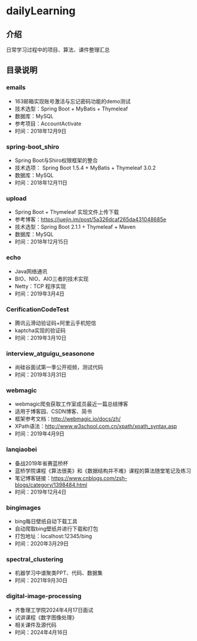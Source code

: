 # dailyLearning

## 介绍
日常学习过程中的项目、算法、课件整理汇总

## 目录说明

### emails
- 163邮箱实现账号激活与忘记密码功能的demo测试
- 技术选型：Spring Boot + MyBatis + Thymeleaf
- 数据库：MySQL
- 参考项目：AccountActivate
- 时间：2018年12月9日

### spring-boot_shiro
- Spring Boot与Shiro权限框架的整合
- 技术选项： Spring Boot 1.5.4 + MyBatis + Thymeleaf 3.0.2
- 数据库：MySQL
- 时间：2018年12月11日

### upload
- Spring Boot + Thymeleaf 实现文件上传下载
- 参考博客：https://juejin.im/post/5a326dcaf265da431048685e
- 技术选型：Spring Boot 2.1.1 + Thymeleaf + Maven
- 数据库：MySQL
- 时间：2018年12月15日

### echo
- Java网络通讯
- BIO、NIO、AIO三者的技术实现
- Netty：TCP 程序实现
- 时间：2019年3月4日

### CerificationCodeTest
- 腾讯云滑动验证码+阿里云手机短信
- kaptcha实现的验证码
- 时间：2019年3月10日

### interview_atguigu_seasonone
- 尚硅谷面试第一季公开视频，测试代码
- 时间：2019年3月31日

### webmagic
- webmagic爬虫获取工作室成员最近一篇总结博客
- 适用于博客园、CSDN博客、简书
- 框架参考文档：http://webmagic.io/docs/zh/
- XPath语法：http://www.w3school.com.cn/xpath/xpath_syntax.asp
- 时间：2019年4月9日

### lanqiaobei
- 备战2019年省赛蓝桥杯
- 蓝桥学院课程《算法很美》和《数据结构并不难》课程的算法随堂笔记及练习
- 笔记博客链接：https://www.cnblogs.com/zsh-blogs/category/1398484.html
- 时间：2019年12月4日

### bingimages
- bing每日壁纸自动下载工具
- 自动爬取bing壁纸并进行下载和打包
- 打包地址：localhost:12345/bing
- 时间：2020年3月29日

### spectral_clustering
- 机器学习中谱聚类PPT、代码、数据集
- 时间：2021年9月30日

### digital-image-processing
- 齐鲁理工学院2024年4月17日面试
- 试讲课程《数字图像处理》
- 相关课件及源代码
- 时间：2024年4月16日